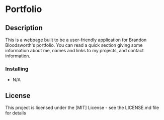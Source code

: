 # Portfolio

## Description

This is a webpage built to be a user-friendly application for Brandon Bloodsworth's portfolio.
You can read a quick section giving some information about me, names and links to my projects, and contact information.

### Installing

* N/A

## License

This project is licensed under the [MIT] License - see the LICENSE.md file for details
